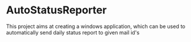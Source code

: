 # AutoStatusReporter
This project aims at creating a windows application, which can be used to automatically send daily status report to given mail id's

